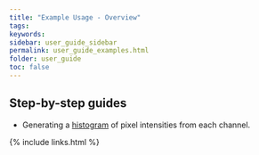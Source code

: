 ```yaml
---
title: "Example Usage - Overview"
tags:
keywords:
sidebar: user_guide_sidebar
permalink: user_guide_examples.html
folder: user_guide
toc: false
---
```


## Step-by-step guides

- Generating a [histogram](/user_guide_examples_histogram.html) of pixel intensities from each channel.

{% include links.html %}